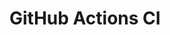 # GitHub Actions CI










































































































































































































































































































































































































































































































































































































































































































































































































































































































































































































































































































































